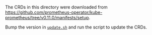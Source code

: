 The CRDs in this directory were downloaded from
https://github.com/prometheus-operator/kube-prometheus/tree/v0.11.0/manifests/setup.

Bump the version in [`update.sh`](../update.sh) and run the script to update the CRDs.
